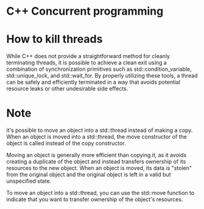 # C++ Concurrent programming 
# How to kill threads
While C++ does not provide a straightforward method for cleanly terminating threads, 
it is possible to achieve a clean exit using a combination of synchronization primitives such as std::condition_variable, 
std::unique_lock, and std::wait_for. 
By properly utilizing these tools, a thread can be safely and efficiently terminated in a way that avoids potential resource leaks or other undesirable side effects.
# Note

it's possible to move an object into a std::thread instead of making a copy. When an object is moved into a std::thread, the move constructor of the object is called instead of the copy constructor.

Moving an object is generally more efficient than copying it, as it avoids creating a duplicate of the object and instead transfers ownership of its resources to the new object. When an object is moved, its data is "stolen" from the original object and the original object is left in a valid but unspecified state.

To move an object into a std::thread, you can use the std::move function to indicate that you want to transfer ownership of the object's resources.
